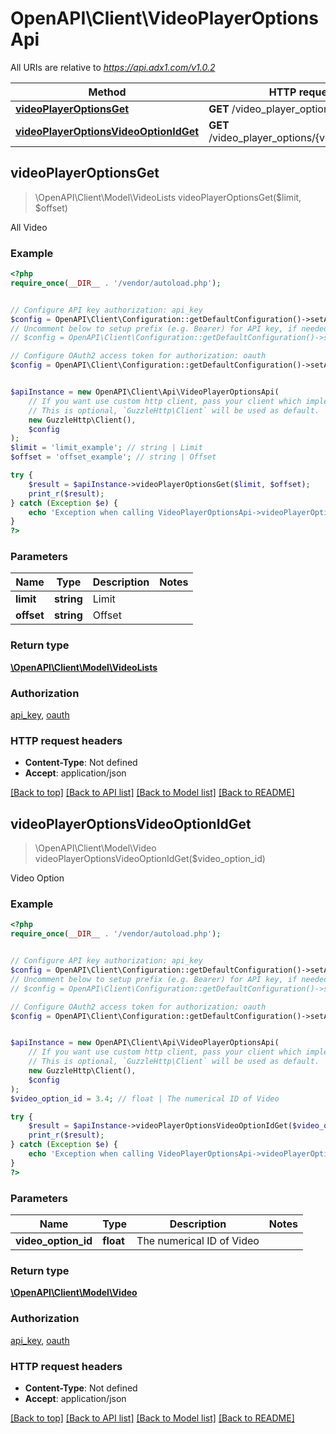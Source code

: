 # OpenAPI\Client\VideoPlayerOptionsApi

All URIs are relative to *https://api.adx1.com/v1.0.2*

Method | HTTP request | Description
------------- | ------------- | -------------
[**videoPlayerOptionsGet**](VideoPlayerOptionsApi.md#videoPlayerOptionsGet) | **GET** /video_player_options | All Video
[**videoPlayerOptionsVideoOptionIdGet**](VideoPlayerOptionsApi.md#videoPlayerOptionsVideoOptionIdGet) | **GET** /video_player_options/{video_option_id} | Video Option



## videoPlayerOptionsGet

> \OpenAPI\Client\Model\VideoLists videoPlayerOptionsGet($limit, $offset)

All Video

### Example

```php
<?php
require_once(__DIR__ . '/vendor/autoload.php');


// Configure API key authorization: api_key
$config = OpenAPI\Client\Configuration::getDefaultConfiguration()->setApiKey('api_key', 'YOUR_API_KEY');
// Uncomment below to setup prefix (e.g. Bearer) for API key, if needed
// $config = OpenAPI\Client\Configuration::getDefaultConfiguration()->setApiKeyPrefix('api_key', 'Bearer');

// Configure OAuth2 access token for authorization: oauth
$config = OpenAPI\Client\Configuration::getDefaultConfiguration()->setAccessToken('YOUR_ACCESS_TOKEN');


$apiInstance = new OpenAPI\Client\Api\VideoPlayerOptionsApi(
    // If you want use custom http client, pass your client which implements `GuzzleHttp\ClientInterface`.
    // This is optional, `GuzzleHttp\Client` will be used as default.
    new GuzzleHttp\Client(),
    $config
);
$limit = 'limit_example'; // string | Limit
$offset = 'offset_example'; // string | Offset

try {
    $result = $apiInstance->videoPlayerOptionsGet($limit, $offset);
    print_r($result);
} catch (Exception $e) {
    echo 'Exception when calling VideoPlayerOptionsApi->videoPlayerOptionsGet: ', $e->getMessage(), PHP_EOL;
}
?>
```

### Parameters


Name | Type | Description  | Notes
------------- | ------------- | ------------- | -------------
 **limit** | **string**| Limit |
 **offset** | **string**| Offset |

### Return type

[**\OpenAPI\Client\Model\VideoLists**](../Model/VideoLists.md)

### Authorization

[api_key](../../README.md#api_key), [oauth](../../README.md#oauth)

### HTTP request headers

- **Content-Type**: Not defined
- **Accept**: application/json

[[Back to top]](#) [[Back to API list]](../../README.md#documentation-for-api-endpoints)
[[Back to Model list]](../../README.md#documentation-for-models)
[[Back to README]](../../README.md)


## videoPlayerOptionsVideoOptionIdGet

> \OpenAPI\Client\Model\Video videoPlayerOptionsVideoOptionIdGet($video_option_id)

Video Option

### Example

```php
<?php
require_once(__DIR__ . '/vendor/autoload.php');


// Configure API key authorization: api_key
$config = OpenAPI\Client\Configuration::getDefaultConfiguration()->setApiKey('api_key', 'YOUR_API_KEY');
// Uncomment below to setup prefix (e.g. Bearer) for API key, if needed
// $config = OpenAPI\Client\Configuration::getDefaultConfiguration()->setApiKeyPrefix('api_key', 'Bearer');

// Configure OAuth2 access token for authorization: oauth
$config = OpenAPI\Client\Configuration::getDefaultConfiguration()->setAccessToken('YOUR_ACCESS_TOKEN');


$apiInstance = new OpenAPI\Client\Api\VideoPlayerOptionsApi(
    // If you want use custom http client, pass your client which implements `GuzzleHttp\ClientInterface`.
    // This is optional, `GuzzleHttp\Client` will be used as default.
    new GuzzleHttp\Client(),
    $config
);
$video_option_id = 3.4; // float | The numerical ID of Video

try {
    $result = $apiInstance->videoPlayerOptionsVideoOptionIdGet($video_option_id);
    print_r($result);
} catch (Exception $e) {
    echo 'Exception when calling VideoPlayerOptionsApi->videoPlayerOptionsVideoOptionIdGet: ', $e->getMessage(), PHP_EOL;
}
?>
```

### Parameters


Name | Type | Description  | Notes
------------- | ------------- | ------------- | -------------
 **video_option_id** | **float**| The numerical ID of Video |

### Return type

[**\OpenAPI\Client\Model\Video**](../Model/Video.md)

### Authorization

[api_key](../../README.md#api_key), [oauth](../../README.md#oauth)

### HTTP request headers

- **Content-Type**: Not defined
- **Accept**: application/json

[[Back to top]](#) [[Back to API list]](../../README.md#documentation-for-api-endpoints)
[[Back to Model list]](../../README.md#documentation-for-models)
[[Back to README]](../../README.md)

